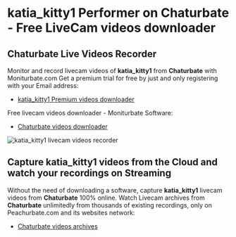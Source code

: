 # katia_kitty1 Performer on Chaturbate - Free LiveCam videos downloader

## Chaturbate Live Videos Recorder

Monitor and record livecam videos of **katia_kitty1** from **Chaturbate** with Moniturbate.com
Get a premium trial for free by just and only registering with your Email address:
* [katia_kitty1 Premium videos downloader](https://moniturbate.com/request-demo-licence-key.html)

Free livecam videos downloader - Moniturbate Software:
* [Chaturbate videos downloader](https://moniturbate.com/moniturbate-download-software.html)

![katia_kitty1 livecam videos recorder](https://peachurnet.com/templates/moniturbate-software.png)


## Capture katia_kitty1 videos from the Cloud and watch your recordings on Streaming

Without the need of downloading a software, capture **katia_kitty1** livecam videos from **Chaturbate** 100% online.
Watch Livecam archives from **Chaturbate** unlimitedly from thousands of existing recordings, only on Peachurbate.com and its websites network:
* [Chaturbate videos archives](https://peachurnet.com/)